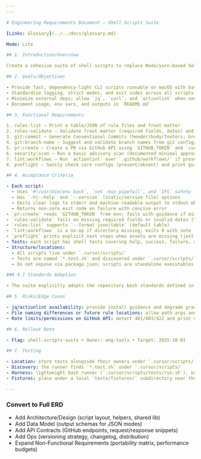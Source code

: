 ```yaml
---
---

# Engineering Requirements Document — Shell Scripts Suite

[Links: Glossary](../../docs/glossary.md)

Mode: Lite

## 1. Introduction/Overview

Create a cohesive suite of shell scripts to replace Node/yarn-based helpers with portable, documented CLI tooling. Target macOS (Darwin) with bash, preferring POSIX-compatible sh where practical. Scripts cover rules metadata, validation, Git helpers, PR creation, security scanning, workflow linting, and preflight checks.

## 2. Goals/Objectives

- Provide fast, dependency-light CLI scripts runnable on macOS with bash
- Standardize logging, strict modes, and exit codes across all scripts
- Minimize external deps; allow `jq`, `curl`, and `actionlint` when needed
- Document usage, env vars, and outputs in `README.md`

## 3. Functional Requirements

1. rules:list — Print a table/JSON of rule files and front matter
2. rules:validate — Validate front matter (required fields, dates) and cross-references
3. git:commit — Generate Conventional Commits (header/body/footers; breaking changes)
4. git:branch-name — Suggest and validate branch names from git config/remote
5. pr:create — Create a PR via GitHub API using `GITHUB_TOKEN` and `curl`
6. security:scan — Run a basic advisory scan (documented minimal approach)
7. lint:workflows — Run `actionlint` over `.github/workflows/` if present
8. preflight — Sanity check core configs (present/absent) and print guidance

## 4. Acceptance Criteria

- Each script:
  - Uses `#!/usr/bin/env bash`, `set -euo pipefail`, and `IFS` safety
  - Has `-h|--help` and `--version` (static/version file) options
  - Emits clear logs to stderr and machine-readable output to stdout when relevant
  - Returns non-zero exit code on failure with concise error
- `pr:create` reads `GITHUB_TOKEN` from env; fails with guidance if missing
- `rules:validate` fails on missing required fields or invalid dates (YYYY-MM-DD)
- `rules:list` supports `--format json|table` (default table)
- `lint:workflows` is a no-op if directory missing; exits 0 with note
- `preflight` prints explicit next steps when assets are missing (jest config, scripts, docs)
- Tests: each script has shell tests covering help, success, failure, and no-op cases; enforce strict exit codes
- Structure/locations:
  - All scripts live under `.cursor/scripts/`
  - Tests are named `*.test.sh` and discovered under `.cursor/scripts/` (the runner also supports `scripts/*.test.sh` during transition)
  - Do not expose via package.json; scripts are standalone executables

### 4.1 Standards Adoption

- The suite explicitly adopts the repository bash standards defined in `docs/projects/bash-scripts/erd.md` §3.1. Scripts in this suite MUST comply.

## 5. Risks/Edge Cases

- jq/actionlint availability: provide install guidance and degrade gracefully
- File naming differences or future rule locations: allow path args and defaults
- Rate limits/permissions on GitHub API: detect 401/403/422 and print next steps

## 6. Rollout Note

- Flag: shell-scripts-suite • Owner: eng-tools • Target: 2025-10-01

## 7. Testing

- Location: store tests alongside their owners under `.cursor/scripts/` (preferred)
- Discovery: the runner finds `*.test.sh` under `.cursor/scripts/`
- Harness: lightweight bash runner (`.cursor/scripts/tests/run.sh`), no `package.json`
- Fixtures: place under a local `tests/fixtures/` subdirectory near the tests as needed

---
```


### Convert to Full ERD

- Add Architecture/Design (script layout, helpers, shared lib)
- Add Data Model (output schemas for JSON modes)
- Add API Contracts (GitHub endpoints, request/response snippets)
- Add Ops (versioning strategy, changelog, distribution)
- Expand Non-Functional Requirements (portability matrix, performance budgets)
